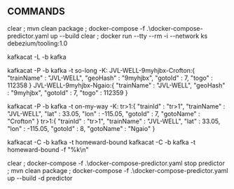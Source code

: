 ## COMMANDS
clear ; mvn clean package ; docker-compose -f .\docker-compose-predictor.yaml up --build
clear ; docker run --tty --rm -i --network ks debezium/tooling:1.0

kafkacat -L -b kafka

kafkacat -P -b kafka -t so-long -K:
JVL-WELL-9myhjbx-Crofton:{ "trainName" : "JVL-WELL", "geoHash" : "9myhjbx", "gotoId" : 7, "togo" : 112358 }
JVL-WELL-9myhjbx-Ngaio:{ "trainName" : "JVL-WELL", "geoHash" : "9myhjbx", "gotoId" : 7, "togo" : 112359 }

kafkacat -P -b kafka -t on-my-way -K:
tr>1:{ "trainId" : "tr>1", "trainName" : "JVL-WELL", "lat" : 33.05, "lon" : -115.05, "gotoId" : 7, "gotoName" : "Crofton" }
tr>1:{ "trainId" : "tr>1", "trainName" : "JVL-WELL", "lat" : 33.05, "lon" : -115.05, "gotoId" : 8, "gotoName" : "Ngaio" }

kafkacat -C -b kafka -t homeward-bound
kafkacat -C -b kafka -t homeward-bound -f "%k\n"

clear ; docker-compose -f .\docker-compose-predictor.yaml stop predictor ; mvn clean package ; docker-compose -f .\docker-compose-predictor.yaml up --build -d predictor